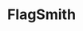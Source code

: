 ---
codehost: https://github.com/Flagsmith/flagsmith-api
logohandle: flagsmith
sort: flagsmith
title: FlagSmith
website: https://flagsmith.com/
---